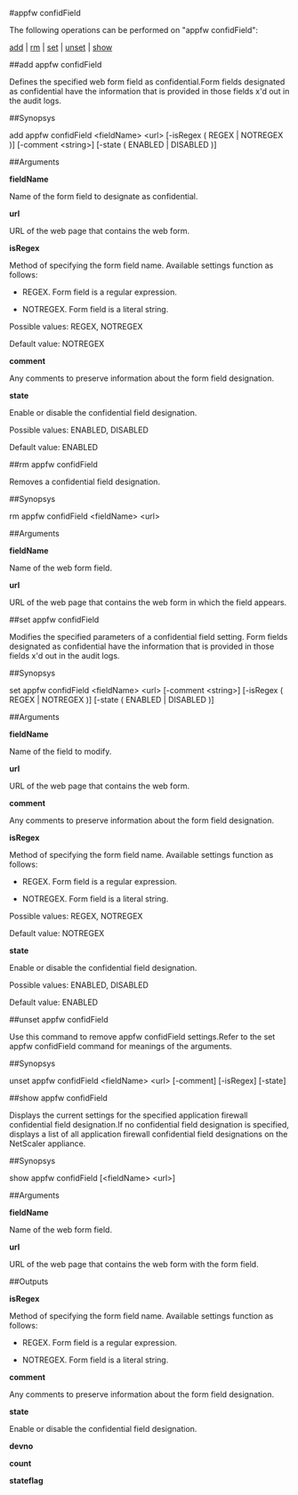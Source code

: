 #appfw confidField

The following operations can be performed on "appfw confidField":


[add](#add-appfw-confidfield) | [rm](#rm-appfw-confidfield) | [set](#set-appfw-confidfield) | [unset](#unset-appfw-confidfield) | [show](#show-appfw-confidfield)

##add appfw confidField

Defines the specified web form field as confidential.Form fields designated as confidential have the information that is provided in those fields x'd out in the audit logs.


##Synopsys

add appfw confidField &lt;fieldName> &lt;url> [-isRegex ( REGEX | NOTREGEX )] [-comment &lt;string>] [-state ( ENABLED | DISABLED )]


##Arguments

<b>fieldName</b>
Name of the form field to designate as confidential.

<b>url</b>
URL of the web page that contains the web form.

<b>isRegex</b>
Method of specifying the form field name. Available settings function as follows:
* REGEX. Form field is a regular expression.
* NOTREGEX. Form field is a literal string.
Possible values: REGEX, NOTREGEX
Default value: NOTREGEX

<b>comment</b>
Any comments to preserve information about the form field designation.

<b>state</b>
Enable or disable the confidential field designation.
Possible values: ENABLED, DISABLED
Default value: ENABLED



##rm appfw confidField

Removes a confidential field designation.


##Synopsys

rm appfw confidField &lt;fieldName> &lt;url>


##Arguments

<b>fieldName</b>
Name of the web form field.

<b>url</b>
URL of the web page that contains the web form in which the field appears.



##set appfw confidField

Modifies the specified parameters of a confidential field setting. Form fields designated as confidential have the information that is provided in those fields x'd out in the audit logs.


##Synopsys

set appfw confidField &lt;fieldName> &lt;url> [-comment &lt;string>] [-isRegex ( REGEX | NOTREGEX )] [-state ( ENABLED | DISABLED )]


##Arguments

<b>fieldName</b>
Name of the field to modify.

<b>url</b>
URL of the web page that contains the web form.

<b>comment</b>
Any comments to preserve information about the form field designation.

<b>isRegex</b>
Method of specifying the form field name. Available settings function as follows:
* REGEX. Form field is a regular expression.
* NOTREGEX. Form field is a literal string.
Possible values: REGEX, NOTREGEX
Default value: NOTREGEX

<b>state</b>
Enable or disable the confidential field designation.
Possible values: ENABLED, DISABLED
Default value: ENABLED



##unset appfw confidField

Use this command to remove appfw confidField settings.Refer to the set appfw confidField command for meanings of the arguments.


##Synopsys

unset appfw confidField &lt;fieldName> &lt;url> [-comment] [-isRegex] [-state]


##show appfw confidField

Displays the current settings for the specified application firewall confidential field designation.If no confidential field designation is specified, displays a list of all application firewall confidential field designations on the NetScaler appliance.


##Synopsys

show appfw confidField [&lt;fieldName>  &lt;url>]


##Arguments

<b>fieldName</b>
Name of the web form field.

<b>url</b>
URL of the web page that contains the web form with the form field.



##Outputs

<b>isRegex</b>
Method of specifying the form field name. Available settings function as follows:
* REGEX. Form field is a regular expression.
* NOTREGEX. Form field is a literal string.

<b>comment</b>
Any comments to preserve information about the form field designation.

<b>state</b>
Enable or disable the confidential field designation.

<b>devno</b>

<b>count</b>

<b>stateflag</b>



